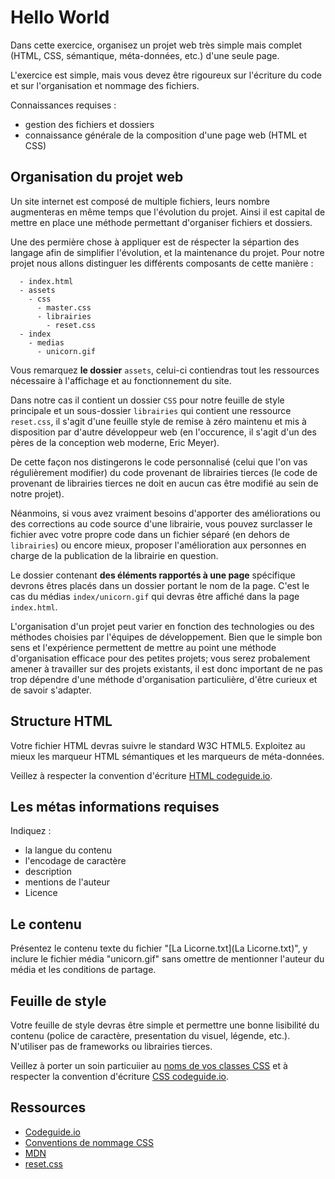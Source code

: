 # Hello World

Dans cette exercice, organisez un projet web très simple mais complet (HTML, CSS, sémantique, méta-données, etc.) d'une seule page.

L'exercice est simple, mais vous devez être rigoureux sur l'écriture du code et sur l'organisation et nommage des fichiers. 

Connaissances requises : 

 - gestion des fichiers et dossiers
 - connaissance générale de la composition d'une page web (HTML et CSS)


## Organisation du projet web

Un site internet est composé de multiple fichiers, leurs nombre augmenteras en même temps que l'évolution du projet. Ainsi il est capital de mettre en place une méthode permettant d'organiser fichiers et dossiers.

Une des permière chose à appliquer est de réspecter la sépartion des langage afin de simplifier l'évolution, et la maintenance du projet. Pour notre projet nous allons distinguer les différents composants de cette manière : 

~~~
  - index.html
  - assets
    - css
      - master.css
      - librairies
        - reset.css
  - index
    - medias
      - unicorn.gif
~~~

Vous remarquez **le dossier** `assets`, celui-ci contiendras tout les ressources nécessaire à l'affichage et au fonctionnement du site.

Dans notre cas il contient un dossier `CSS` pour notre feuille de style principale et un sous-dossier `librairies` qui contient une ressource `reset.css`, il s'agit d'une feuille style de remise à zéro maintenu et mis à disposition par d'autre développeur web (en l'occurence, il s'agit d'un des pères de la conception web moderne,  Eric Meyer).

De cette façon nos distingerons le code personnalisé (celui que l'on vas régulièrement modifier) du code provenant de librairies tierces (le code de provenant de librairies tierces ne doit en aucun cas être modifié au sein de notre projet).

Néanmoins, si vous avez vraiment besoins d'apporter des améliorations ou des corrections au code source d'une librairie, vous pouvez surclasser le fichier avec votre propre code dans un fichier séparé (en dehors de `librairies`) ou encore mieux, proposer l'amélioration aux personnes en charge de la publication de la librairie en question.

Le dossier contenant **des éléments rapportés à une page** spécifique devrons êtres placés dans un dossier portant le nom de la page. C'est le cas du médias `index/unicorn.gif` qui devras être affiché dans la page `index.html`.

L'organisation d'un projet peut varier en fonction des technologies ou des méthodes choisies par l'équipes de développement. Bien que le simple bon sens et l'expérience permettent de mettre au point une méthode  d'organisation efficace pour des petites projets; vous serez probalement amener à travailler sur des projets existants, il est donc important de ne pas trop dépendre d'une méthode d'organisation particulière, d'être curieux et de savoir s'adapter.

## Structure HTML

Votre fichier HTML devras suivre le standard W3C HTML5. Exploitez au mieux les marqueur HTML sémantiques et les marqueurs de méta-données.

Veillez à respecter la convention d'écriture [HTML codeguide.io](http://codeguide.co/#html).

## Les métas informations requises

Indiquez : 

 - la langue du contenu
 - l'encodage de caractère
 - description
 - mentions de l'auteur
 - Licence

## Le contenu

Présentez le contenu texte du fichier "[La Licorne.txt](La Licorne.txt)", y inclure le fichier média "unicorn.gif" sans omettre de mentionner l'auteur du média et les conditions de partage.

## Feuille de style

Votre feuille de style devras être simple et permettre une bonne lisibilité du contenu (police de caractère, presentation du visuel, légende, etc.). N'utiliser pas de frameworks ou librairies tierces.

Veillez à porter un soin particuiier au [noms de vos classes CSS](http://thesassway.com/advanced/modular-css-naming-conventions) et à respecter la convention d'écriture [CSS codeguide.io](http://codeguide.co/#css).

## Ressources

 - [Codeguide.io](http://codeguide.co)
 - [Conventions de nommage CSS](http://thesassway.com/advanced/modular-css-naming-conventions)
 - [MDN](https://developer.mozilla.org)
 - [reset.css](http://meyerweb.com/eric/tools/css/reset/)
